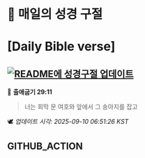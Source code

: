 # 🙏 매일의 성경 구절
# [Daily Bible verse]
## [![README에 성경구절 업데이트](https://github.com/DONGSUKA/first_test/actions/workflows/update-readme-bible.yml/badge.svg)](https://github.com/DONGSUKA/first_test/actions/workflows/update-readme-bible.yml)
<!-- START_BIBLE_VERSE -->
📖 **출애굽기 29:11**
> 너는 회막 문 여호와 앞에서 그 송아지를 잡고

🕊️ _업데이트 시각: 2025-09-10 06:51:26 KST_
  <!-- END_BIBLE_VERSE -->
## GITHUB_ACTION
